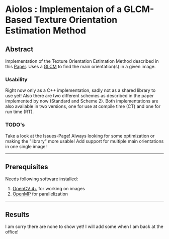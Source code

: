 # Aiolos : Implementaion of a GLCM-Based Texture Orientation Estimation Method

## Abstract

Implementation of the Texture Orientation Estimation Method described in this [Paper](https://ieeexplore.ieee.org/abstract/document/8331276).
Uses a [GLCM](https://de.wikipedia.org/wiki/Grauwertematrix) to find the main orientation(s) in a given image.

### Usability

Right now only as a C++ implementation, sadly not as a shared library to use yet!
Also there are two different schemes as described in the paper implemented by now (Standard and Scheme 2).
Both implementations are also available in two versions, one for use at compile time (CT) and one for run time (RT).

### TODO's

Take a look at the Issues-Page!
Always looking for some optimization or making the "library" more usable!
Add support for multiple main orientations in one single image!

---

## Prerequisites

Needs following software installed:
1. [OpenCV 4+](https://opencv.org/) for working on images
2. [OpenMP](https://www.openmp.org/) for parallelization

---

## Results

I am sorry there are none to show yet! I will add some when I am back at the office!
